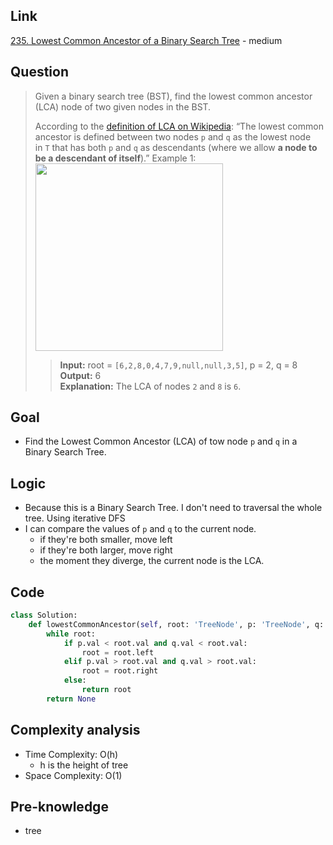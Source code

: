 ## Link
[235. Lowest Common Ancestor of a Binary Search Tree](https://leetcode.com/problems/lowest-common-ancestor-of-a-binary-search-tree/) - medium
## Question
> Given a binary search tree (BST), find the lowest common ancestor (LCA) node of two given nodes in the BST.
>
> According to the [definition of LCA on Wikipedia](https://en.wikipedia.org/wiki/Lowest_common_ancestor): “The lowest common ancestor is defined between two nodes `p` and `q` as the lowest node in `T` that has both `p` and `q` as descendants (where we allow **a node to be a descendant of itself**).”
> Example 1:
> <img src="pic/pic_235.Lowest_Common_Ancestor_of_a_Binary_Search_Tree.png" width="300"><br>
>> **Input:** root = `[6,2,8,0,4,7,9,null,null,3,5]`, p = 2, q = 8 <br>
>> **Output:** 6<br>
>> **Explanation:** The LCA of nodes `2` and `8` is `6`.

## Goal
- Find the Lowest Common Ancestor (LCA) of tow node `p` and `q` in a Binary Search Tree.
## Logic
- Because this is a Binary Search Tree. I don't need to traversal the whole tree. Using iterative DFS
- I can compare the values of `p` and `q` to the current node.
	- if they're both smaller, move left
	- if they're both larger, move right
	- the moment they diverge, the current node is the LCA.
## Code
```python
class Solution:
    def lowestCommonAncestor(self, root: 'TreeNode', p: 'TreeNode', q: 'TreeNode') -> 'TreeNode':
        while root:
            if p.val < root.val and q.val < root.val:
                root = root.left
            elif p.val > root.val and q.val > root.val:
                root = root.right
            else:
                return root
        return None
```

## Complexity analysis
- Time Complexity: O(h)
	- h is the height of tree
- Space Complexity: O(1)
## Pre-knowledge
- tree
